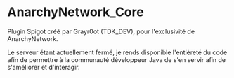 # AnarchyNetwork_Core

Plugin Spigot créé par Grayr0ot (TDK_DEV), pour l'exclusivité de AnarchyNetwork.

Le serveur étant actuellement fermé, je rends disponible l'entièreté du code afin de permettre à la communauté développeur Java de s'en servir afin de s'améliorer et d'interagir.
